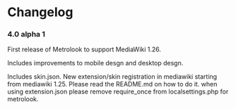 Changelog
=========


### 4.0 alpha 1

First release of Metrolook to support MediaWiki 1.26.

Includes improvements to mobile desgn and desktop desgn.

Includes skin.json. New extension/skin registration in mediawiki starting from mediawiki 1.25. Please read the README.md on how to do it. when using extension.json please remove require_once from localsettings.php for metrolook.
